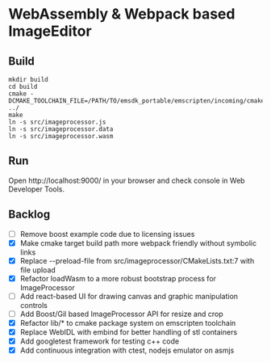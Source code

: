 # WebAssembly & Webpack based ImageEditor

## Build
```
mkdir build
cd build
cmake -DCMAKE_TOOLCHAIN_FILE=/PATH/TO/emsdk_portable/emscripten/incoming/cmake/Modules/Platform/Emscripten.cmake ../
make
ln -s src/imageprocessor.js
ln -s src/imageprocessor.data
ln -s src/imageprocessor.wasm
```

## Run
Open http://localhost:9000/ in your browser and check console in Web Developer Tools.

## Backlog
- [ ] Remove boost example code due to licensing issues
- [x] Make cmake target build path more webpack friendly without symbolic links
- [x] Replace --preload-file from src/imageprocessor/CMakeLists.txt:7 with file upload
- [x] Refactor loadWasm to a more robust bootstrap process for ImageProcessor
- [ ] Add react-based UI for drawing canvas and graphic manipulation controls
- [ ] Add Boost/Gil based ImageProcessor API for resize and crop
- [x] Refactor lib/* to cmake package system on emscripten toolchain
- [x] Replace WebIDL with embind for better handling of stl containers
- [x] Add googletest framework for testing c++ code
- [x] Add continuous integration with ctest, nodejs emulator on asmjs
